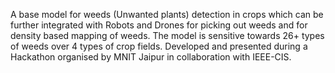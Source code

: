 A base model for weeds (Unwanted plants) detection in crops which can be further integrated with Robots and Drones for picking out weeds and for density based mapping of weeds.
The model is sensitive towards 26+ types of weeds over 4 types of crop fields.
Developed and presented during a Hackathon organised by MNIT Jaipur in collaboration with IEEE-CIS.
